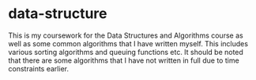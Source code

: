 # data-structure
This is my coursework for the Data Structures and Algorithms course as well as some common algorithms that I have written myself.
This includes various sorting algorithms and queuing functions etc.
It should be noted that there are some algorithms that I have not written in full due to time constraints earlier.
